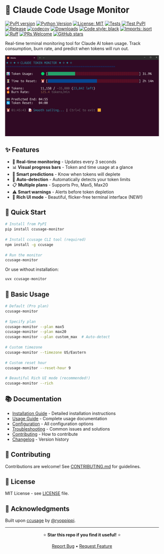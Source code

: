 # 🎯 Claude Code Usage Monitor

[![PyPI version](https://img.shields.io/pypi/v/ccusage-monitor?color=blue)](https://pypi.org/project/ccusage-monitor/)
[![Python Version](https://img.shields.io/pypi/pyversions/ccusage-monitor)](https://pypi.org/project/ccusage-monitor/)
[![License: MIT](https://img.shields.io/badge/License-MIT-yellow.svg)](https://opensource.org/licenses/MIT)
[![Tests](https://github.com/zhiyue/ccusage-monitor/actions/workflows/test.yml/badge.svg)](https://github.com/zhiyue/ccusage-monitor/actions/workflows/test.yml)
[![Test PyPI](https://github.com/zhiyue/ccusage-monitor/actions/workflows/publish-test.yml/badge.svg)](https://github.com/zhiyue/ccusage-monitor/actions/workflows/publish-test.yml)
[![Release](https://github.com/zhiyue/ccusage-monitor/actions/workflows/publish-release.yml/badge.svg)](https://github.com/zhiyue/ccusage-monitor/actions/workflows/publish-release.yml)
[![codecov](https://codecov.io/gh/zhiyue/ccusage-monitor/branch/main/graph/badge.svg)](https://codecov.io/gh/zhiyue/ccusage-monitor)
[![Downloads](https://img.shields.io/badge/downloads-0%2Fmonth-orange)](https://pypi.org/project/ccusage-monitor/)
[![Code style: black](https://img.shields.io/badge/code%20style-black-000000.svg)](https://github.com/psf/black)
[![Imports: isort](https://img.shields.io/badge/%20imports-isort-%231674b1?style=flat&labelColor=ef8336)](https://pycqa.github.io/isort/)
[![Ruff](https://img.shields.io/endpoint?url=https://raw.githubusercontent.com/astral-sh/ruff/main/assets/badge/v2.json)](https://github.com/astral-sh/ruff)
[![PRs Welcome](https://img.shields.io/badge/PRs-welcome-brightgreen.svg?style=flat)](http://makeapullrequest.com)
[![GitHub stars](https://img.shields.io/github/stars/zhiyue/ccusage-monitor?style=social)](https://github.com/zhiyue/ccusage-monitor/stargazers)

Real-time terminal monitoring tool for Claude AI token usage. Track consumption, burn rate, and predict when tokens will run out.

![Claude Token Monitor Screenshot](docs/sc.png)

## ✨ Features

- 🔄 **Real-time monitoring** - Updates every 3 seconds
- 📊 **Visual progress bars** - Token and time usage at a glance
- 🔮 **Smart predictions** - Know when tokens will deplete
- 🤖 **Auto-detection** - Automatically detects your token limits
- 📋 **Multiple plans** - Supports Pro, Max5, Max20
- ⚠️ **Smart warnings** - Alerts before token depletion
- 🎨 **Rich UI mode** - Beautiful, flicker-free terminal interface (NEW!)

## 🚀 Quick Start

```bash
# Install from PyPI
pip install ccusage-monitor

# Install ccusage CLI tool (required)
npm install -g ccusage

# Run the monitor
ccusage-monitor
```

Or use without installation:
```bash
uvx ccusage-monitor
```

## 📖 Basic Usage

```bash
# Default (Pro plan)
ccusage-monitor

# Specify plan
ccusage-monitor --plan max5
ccusage-monitor --plan max20
ccusage-monitor --plan custom_max  # Auto-detect

# Custom timezone
ccusage-monitor --timezone US/Eastern

# Custom reset hour
ccusage-monitor --reset-hour 9

# Beautiful Rich UI mode (recommended!)
ccusage-monitor --rich
```

## 📚 Documentation

- [Installation Guide](docs/INSTALL.md) - Detailed installation instructions
- [Usage Guide](docs/USAGE.md) - Complete usage documentation
- [Configuration](docs/CONFIG.md) - All configuration options
- [Troubleshooting](TROUBLESHOOTING.md) - Common issues and solutions
- [Contributing](CONTRIBUTING.md) - How to contribute
- [Changelog](CHANGELOG.md) - Version history

## 🤝 Contributing

Contributions are welcome! See [CONTRIBUTING.md](CONTRIBUTING.md) for guidelines.

## 📝 License

MIT License - see [LICENSE](LICENSE) file.

## 🙏 Acknowledgments

Built upon [ccusage](https://github.com/ryoppippi/ccusage) by [@ryoppippi](https://github.com/ryoppippi).

---

<div align="center">

⭐ **Star this repo if you find it useful!** ⭐

[Report Bug](https://github.com/zhiyue/ccusage-monitor/issues) • [Request Feature](https://github.com/zhiyue/ccusage-monitor/issues)

</div>